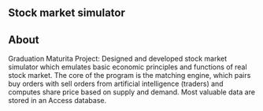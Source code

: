 ## Stock market simulator

## About
Graduation Maturita Project: Designed and developed stock market simulator which emulates basic economic principles and functions of real stock market. The core of the program is the matching engine, which pairs buy orders with sell orders from artificial intelligence (traders) and computes share price based on supply and demand. Most valuable data are stored in an Access database.
